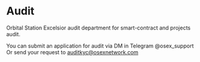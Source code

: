 # Audit
Orbital Station Excelsior audit department for smart-contract and projects audit.

You can submit an application for audit via DM in Telegram @osex_support
Or send your request to auditkyc@osexnetwork.com 
